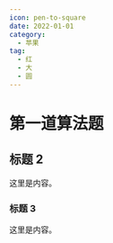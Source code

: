 ```yaml
---
icon: pen-to-square
date: 2022-01-01
category:
  - 苹果
tag:
  - 红
  - 大
  - 圆
---
```


# 第一道算法题

## 标题 2

这里是内容。

### 标题 3

这里是内容。

